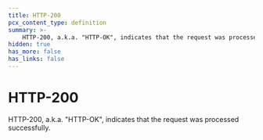 ```yaml
---
title: HTTP-200
pcx_content_type: definition
summary: >-
    HTTP-200, a.k.a. "HTTP-OK", indicates that the request was processed successfully.
hidden: true
has_more: false
has_links: false
---
```


# HTTP-200

HTTP-200, a.k.a. "HTTP-OK", indicates that the request was processed successfully.
